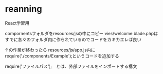 # reanning
React学習用

compornentsフォルダをresources/jsの中にコピー
vies/welcome.blade.phpはすでに各々のフォルダ内に作られているのでコードをカキカエレば良い

↑の作業が終わったら
resources/js/app.js内にrequire('./components/Example');というコードを追加する

require('ファイルパス');　とは、外部ファイルをインポートする構文
